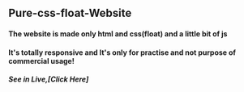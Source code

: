 ## Pure-css-float-Website

#### The website is made only html and css(float) and a little bit of js
#### It's totally responsive and It's only for practise and not purpose of commercial usage!

##### See in Live,[Click Here]
